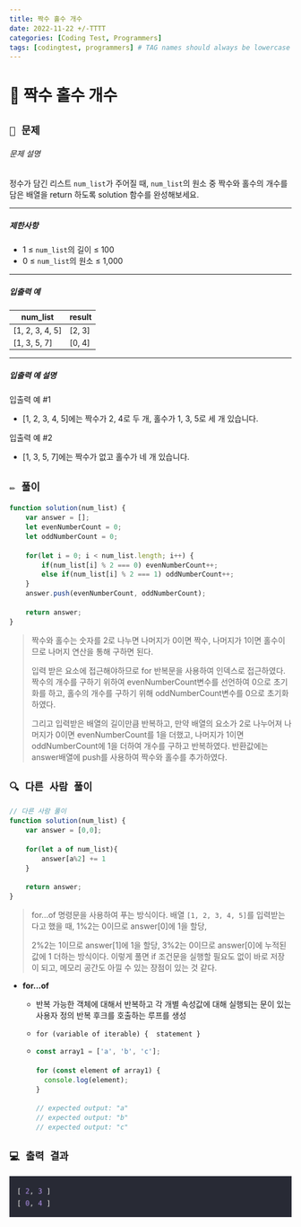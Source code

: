 ```yaml
---
title: 짝수 홀수 개수
date: 2022-11-22 +/-TTTT
categories: [Coding Test, Programmers]
tags: [codingtest, programmers] # TAG names should always be lowercase
---
```


# 🔖 짝수 홀수 개수

## `📌 문제`

###### 문제 설명

정수가 담긴 리스트 `num_list`가 주어질 때, `num_list`의 원소 중 짝수와 홀수의 개수를 담은 배열을 return 하도록 solution 함수를 완성해보세요.

------

##### 제한사항

- 1 ≤ `num_list`의 길이 ≤ 100
- 0 ≤ `num_list`의 원소 ≤ 1,000

------

##### 입출력 예

| num_list        | result |
| --------------- | ------ |
| [1, 2, 3, 4, 5] | [2, 3] |
| [1, 3, 5, 7]    | [0, 4] |

------

##### 입출력 예 설명

입출력 예 #1

- [1, 2, 3, 4, 5]에는 짝수가 2, 4로 두 개, 홀수가 1, 3, 5로 세 개 있습니다.

입출력 예 #2

- [1, 3, 5, 7]에는 짝수가 없고 홀수가 네 개 있습니다.



## `✏️ 풀이`

```javascript
function solution(num_list) {
    var answer = [];
    let evenNumberCount = 0;
    let oddNumberCount = 0;
    
    for(let i = 0; i < num_list.length; i++) {
        if(num_list[i] % 2 === 0) evenNumberCount++;
        else if(num_list[i] % 2 === 1) oddNumberCount++;
    }
    answer.push(evenNumberCount, oddNumberCount);
    
    return answer;
}
```

> 짝수와 홀수는 숫자를 2로 나누면 나머지가 0이면 짝수, 나머지가 1이면 홀수이므로 나머지 연산을 통해 구하면 된다. 
>
> 입력 받은 요소에 접근해야하므로 for 반복문을 사용하여 인덱스로 접근하였다. 짝수의 개수를 구하기 위하여  evenNumberCount변수를 선언하여 0으로 초기화를 하고, 홀수의 개수를 구하기 위해 oddNumberCount변수를 0으로 초기화 하였다.
>
> 그리고 입력받은 배열의 길이만큼 반복하고, 만약 배열의 요소가 2로 나누어져 나머지가 0이면 evenNumberCount를 1을 더했고, 나머지가 1이면 oddNumberCount에 1을 더하여 개수를 구하고 반복하였다. 반환값에는 answer배열에 push를 사용하여 짝수와 홀수를 추가하였다. 



## `🔍 다른 사람 풀이`

```javascript
// 다른 사람 풀이
function solution(num_list) {
    var answer = [0,0];

    for(let a of num_list){
        answer[a%2] += 1
    }

    return answer;
}
```

> for...of 명령문을 사용하여 푸는 방식이다. 배열 `[1, 2, 3, 4, 5]`를 입력받는다고 했을 때, 1%2는 0이므로 answer[0]에 1을 할당,
>
> 2%2는 1이므로 answer[1]에 1을 할당, 3%2는 0이므로 answer[0]에 누적된 값에 1 더하는 방식이다. 이렇게 풀면 if 조건문을 실행할 필요도 없이 바로 저장이 되고, 메모리 공간도 아낄 수 있는 장점이 있는 것 같다. 

- **for...of**

  - 반복 가능한 객체에 대해서 반복하고 각 개별 속성값에 대해 실행되는 문이 있는 사용자 정의 반복 후크를 호출하는 루프를 생성

  - `for (variable of iterable) {  statement }`

  - ```javascript
    const array1 = ['a', 'b', 'c'];
    
    for (const element of array1) {
      console.log(element);
    }
    
    // expected output: "a"
    // expected output: "b"
    // expected output: "c"
    ```

    


## `💻 출력 결과`

![image-20221122190954323](../../assets/img/postingImg/image-20221122190954323.png)